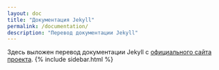 ```yaml
---
layout: doc
title: "Документация Jekyll"
permalink: /documentation/
description: "Перевод документации Jekyll"
---
```


Здесь выложен перевод документации Jekyll с [официального сайта проекта](http://jekyllrb.com/docs/home/).
{% include sidebar.html %}